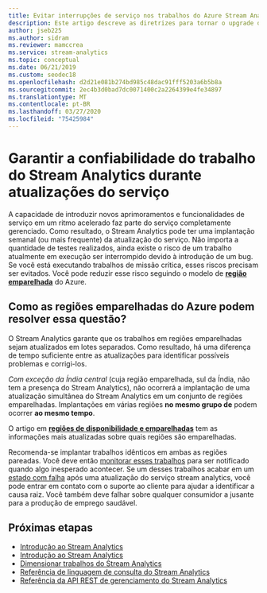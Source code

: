 ```yaml
---
title: Evitar interrupções de serviço nos trabalhos do Azure Stream Analytics
description: Este artigo descreve as diretrizes para tornar o upgrade dos trabalhos do Stream Analytics mais resiliente.
author: jseb225
ms.author: sidram
ms.reviewer: mamccrea
ms.service: stream-analytics
ms.topic: conceptual
ms.date: 06/21/2019
ms.custom: seodec18
ms.openlocfilehash: d2d21e081b274bd985c48dac91fff5203a6b5b8a
ms.sourcegitcommit: 2ec4b3d0bad7dc0071400c2a2264399e4fe34897
ms.translationtype: MT
ms.contentlocale: pt-BR
ms.lasthandoff: 03/27/2020
ms.locfileid: "75425984"
---
```

# <a name="guarantee-stream-analytics-job-reliability-during-service-updates"></a>Garantir a confiabilidade do trabalho do Stream Analytics durante atualizações do serviço

A capacidade de introduzir novos aprimoramentos e funcionalidades de serviço em um ritmo acelerado faz parte do serviço completamente gerenciado. Como resultado, o Stream Analytics pode ter uma implantação semanal (ou mais frequente) da atualização do serviço. Não importa a quantidade de testes realizados, ainda existe o risco de um trabalho atualmente em execução ser interrompido devido à introdução de um bug. Se você está executando trabalhos de missão crítica, esses riscos precisam ser evitados. Você pode reduzir esse risco seguindo o modelo de **[região emparelhada](https://docs.microsoft.com/azure/best-practices-availability-paired-regions)** do Azure. 

## <a name="how-do-azure-paired-regions-address-this-concern"></a>Como as regiões emparelhadas do Azure podem resolver essa questão?

O Stream Analytics garante que os trabalhos em regiões emparelhadas sejam atualizados em lotes separados. Como resultado, há uma diferença de tempo suficiente entre as atualizações para identificar possíveis problemas e corrigi-los.

_Com exceção da Índia central_ (cuja região emparelhada, sul da Índia, não tem a presença do Stream Analytics), não ocorrerá a implantação de uma atualização simultânea do Stream Analytics em um conjunto de regiões emparelhadas. Implantações em várias regiões **no mesmo grupo de** podem ocorrer **ao mesmo tempo**.

O artigo em **[regiões de disponibilidade e emparelhadas](https://docs.microsoft.com/azure/best-practices-availability-paired-regions)** tem as informações mais atualizadas sobre quais regiões são emparelhadas.

Recomenda-se implantar trabalhos idênticos em ambas as regiões pareadas. Você deve então [monitorar esses trabalhos](https://docs.microsoft.com/azure/stream-analytics/stream-analytics-set-up-alerts#scenarios-to-monitor) para ser notificado quando algo inesperado acontecer. Se um desses trabalhos acabar em um [estado com falha](https://docs.microsoft.com/azure/stream-analytics/job-states) após uma atualização do serviço stream analytics, você pode entrar em contato com o suporte ao cliente para ajudar a identificar a causa raiz. Você também deve falhar sobre qualquer consumidor a jusante para a produção de emprego saudável.

## <a name="next-steps"></a>Próximas etapas

* [Introdução ao Stream Analytics](stream-analytics-introduction.md)
* [Introdução ao Stream Analytics](stream-analytics-real-time-fraud-detection.md)
* [Dimensionar trabalhos do Stream Analytics](stream-analytics-scale-jobs.md)
* [Referência de linguagem de consulta do Stream Analytics](https://docs.microsoft.com/stream-analytics-query/stream-analytics-query-language-reference)
* [Referência da API REST de gerenciamento do Stream Analytics](https://msdn.microsoft.com/library/azure/dn835031.aspx)

